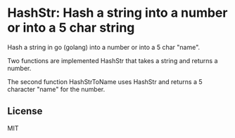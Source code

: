 # HashStr: Hash a string into a number or into a 5 char string

Hash a string in go (golang) into a number or into a 5 char "name".

Two functions are implemented HashStr that takes a string and returns a number.

The second function HashStrToName uses HashStr and returns a 5 character "name" for the number.

## License

MIT

